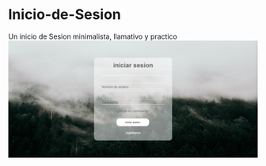 # Inicio-de-Sesion
Un inicio de Sesion minimalista, llamativo y practico
<br>
<img src="/IMG/demostration1.png">
